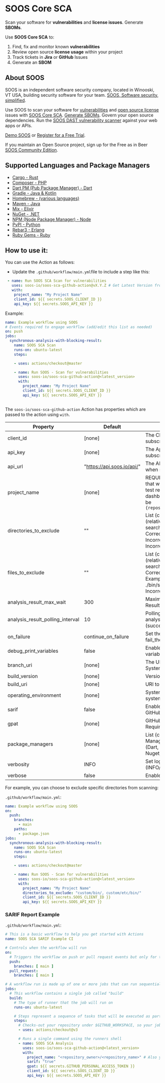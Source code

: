 # SOOS Core SCA

Scan your software for **vulnerabilities** and **license issues**.  Generate **SBOMs**. 

Use **SOOS Core SCA** to:

1. Find, fix and monitor known **vulnerabilities**
2. Review open source **license usage** within your project
3. Track tickets in **Jira** or **GitHub** Issues
4. Generate an **SBOM** 

## About SOOS

SOOS is an independent software security company, located in Winooski, VT USA, building security software for your team. [SOOS, Software security, simplified](https://soos.io).

Use SOOS to scan your software for [vulnerabilities](https://app.soos.io/research/vulnerabilities) and [open source license](https://app.soos.io/research/licenses) issues with [SOOS Core SCA](https://soos.io/sca-product). [Generate SBOMs](https://kb.soos.io/help/generating-a-software-bill-of-materials-sbom). Govern your open source dependencies. Run the [SOOS DAST vulnerability scanner](https://soos.io/dast-product) against your web apps or APIs.

[Demo SOOS](https://app.soos.io/demo) or [Register for a Free Trial](https://app.soos.io/register).

If you maintain an Open Source project, sign up for the Free as in Beer [SOOS Community Edition](https://soos.io/products/community-edition).

## Supported Languages and Package Managers

* [Cargo - Rust](https://doc.rust-lang.org/cargo/)
* [Composer - PHP](https://maven.apache.org/)
* [Dart PM (Pub Package Manager) - Dart](https://pub.dev/)
* [Gradle - Java & Kotlin](https://gradle.org/)
* [Homebrew - (various languages)](https://brew.sh/)
* [Maven - Java](https://maven.apache.org/)
* [Mix - Elixir](https://hexdocs.pm/mix/Mix.html)
* [NuGet - .NET](https://www.nuget.org/)
* [NPM (Node Package Manager) - Node](https://www.npmjs.com/)
* [PyPI - Python](https://pypi.org/)
* [Rebar3 - Erlang](https://rebar3.readme.io/docs/getting-started)
* [Ruby Gems - Ruby](https://rubygems.org/)

## How to use it:

You can use the Action as follows:

- Update the `.github/workflow/main.yml`file to include a step like this:
```yaml
 - name: Run SOOS SCA Scan for vulnerabilities
   uses: soos-io/soos-sca-github-action@vX.Y.Z # Get Latest Version from https://github.com/marketplace/actions/soos-core-sca
   with:
    project_name: "My Project Name"
    client_id: ${{ secrets.SOOS_CLIENT_ID }}
    api_key: ${{ secrets.SOOS_API_KEY }}
```
Example:
```yaml
name: Example workflow using SOOS
# Events required to engage workflow (add/edit this list as needed)
on: push
jobs:
  synchronous-analysis-with-blocking-result:
    name: SOOS SCA Scan
    runs-on: ubuntu-latest
    steps:

    - uses: actions/checkout@master

    - name: Run SOOS - Scan for vulnerabilities
      uses: soos-io/soos-sca-github-action@<latest_version>
      with:
        project_name: "My Project Name"
        client_id: ${{ secrets.SOOS_CLIENT_ID }}
        api_key: ${{ secrets.SOOS_API_KEY }}
        
```

The `soos-io/soos-sca-github-action` Action has properties which are passed to the action using `with`.

| Property                         | Default                    | Description                                                                                                                                                                                                                                   |
|----------------------------------|----------------------------|-----------------------------------------------------------------------------------------------------------------------------------------------------------------------------------------------------------------------------------------------|
| client_id                         | [none] | The Client Id provided to you when subscribing to SOOS services.                                                                                                                                                                           |
| api_key                         | [none] | The Api Key provided to you when subscribing to SOOS services.                                                                                                                                                                           |
| api_url                         | "https://api.soos.io/api/" | The API BASE URI provided to you when subscribing to SOOS services.                                                                                                                                                                           |
| project_name                     | [none]                     | REQUIRED. A custom project name that will present itself as a collection of test results within your soos.io dashboard. For SARIF Report, it should be `{repository_owner}/{repository_name}`                                                 |
| directories_to_exclude           | ""                         | List (comma separated) of directories (relative to ./) to exclude from the search for manifest files. Example - Correct: bin/start/ ... Example - Incorrect: ./bin/start/ ... Example - Incorrect: /bin/start/'                               |
| files_to_exclude                 | ""                         | List (comma separated) of files (relative to ./) to exclude from the search for manifest files. Example - Correct: bin/start/manifest.txt ... Example - Incorrect: ./bin/start/manifest.txt ... Example - Incorrect: /bin/start/manifest.txt' |
| analysis_result_max_wait         | 300                        | Maximum seconds to wait for Analysis Result before exiting with error.                                                                                                                                                                        |
| analysis_result_polling_interval | 10                         | Polling interval (in seconds) for analysis result completion (success/failure.). Min 10.                                                                                                                                                      |
| on_failure | continue_on_failure                         | Set the On Failure Scan Strategy: fail_the_build, and                                                                                                                                                        |
| debug_print_variables            | false                      | Enables printing of input/environment variables within the docker container.                                                                                                                                                                  |
| branch_uri                       | [none]                     | The URI to the branch from the SCM System                                                                                                                                                                                                     |
| build_version                    | [none]                     | Version of application build artifacts                                                                                                                                                                                                        |
| build_uri                        | [none]                     | URI to CI build info                                                                                                                                                                                                                          |
| operating_environment            | [none]                     | System info regarding operating system, etc.                                                                                                                                                                                                  |
| sarif                            | false                      | Enable Uploading the SARIF Report to GitHub.                                                                                                                                                                                                  |
| gpat                             | [none]                     | GitHub Personal Access Token. Required to upload SARIF Report                                                                                                                                                                                 |
| package_managers                             | [none]                     | List (comma separated) of Package Managers to filter manifest search. (Dart, Erlang, Homebrew, PHP, Java, Nuget, NPM, Python, Ruby, Rust.)                                                                                                                                                                               |
| verbosity                             | INFO                     | Set logging verbosity level value (INFO/DEBUG)                                                                                                                                                                    |
| verbose                             | false                     | Enable verbose logging |

For example, you can choose to exclude specific directories from scanning:

`.github/workflow/main.yml`:
```yaml
name: Example workflow using SOOS
on: 
  push:
    branches: 
      - main 
    paths:
      - package.json
jobs:
  synchronous-analysis-with-blocking-result:
    name: SOOS SCA Scan
    runs-on: ubuntu-latest
    steps:

    - uses: actions/checkout@master

    - name: Run SOOS - Scan for vulnerabilities
      uses: soos-io/soos-sca-github-action@<latest_version>
      with:
        project_name: "My Project Name"
        directories_to_exclude: "custom/bin/, custom/etc/bin/"
        client_id: ${{ secrets.SOOS_CLIENT_ID }}
        api_key: ${{ secrets.SOOS_API_KEY }}
```

### SARIF Report Example

`.github/workflow/main.yml`:
``` yaml
# This is a basic workflow to help you get started with Actions
name: SOOS SCA SARIF Example CI

# Controls when the workflow will run
on:
  # Triggers the workflow on push or pull request events but only for the main branch
  push:
    branches: [ main ]
  pull_request:
    branches: [ main ]

# A workflow run is made up of one or more jobs that can run sequentially or in parallel
jobs:
  # This workflow contains a single job called "build"
  build:
    # The type of runner that the job will run on
    runs-on: ubuntu-latest

    # Steps represent a sequence of tasks that will be executed as part of the job
    steps:
      # Checks-out your repository under $GITHUB_WORKSPACE, so your job can access it
      - uses: actions/checkout@v3

      # Runs a single command using the runners shell
      - name: SOOS SCA Analysis
        uses: soos-io/soos-sca-github-action@<latest_version>
        with:
          project_name: "<repository_owner>/<repository_name>" # Also you can use the var ${{ github.repository }}
          sarif: "true"
          gpat: ${{ secrets.GITHUB_PERSONAL_ACCESS_TOKEN }}
          client_id: ${{ secrets.SOOS_CLIENT_ID }}
          api_key: ${{ secrets.SOOS_API_KEY }}
```
